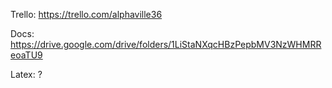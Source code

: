 Trello: https://trello.com/alphaville36

Docs:   https://drive.google.com/drive/folders/1LiStaNXqcHBzPepbMV3NzWHMRReoaTU9

Latex:  ?
